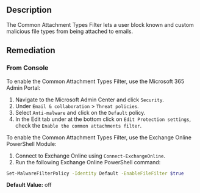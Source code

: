 ## Description

The Common Attachment Types Filter lets a user block known and custom malicious file types from being attached to emails.

## Remediation

### From Console

To enable the Common Attachment Types Filter, use the Microsoft 365 Admin Portal:

1. Navigate to the Microsoft Admin Center and click `Security`.
2. Under `Email & collaboration` > `Threat policies`.
3. Select `Anti-malware` and click on the `Default` policy.
4. In the Edit tab under at the bottom click on `Edit Protection settings`, check the `Enable the common attachments filter`.

To enable the Common Attachment Types Filter, use the Exchange Online PowerShell Module:

1. Connect to Exchange Online using `Connect-ExchangeOnline`.
2. Run the following Exchange Online PowerShell command:

```bash
Set-MalwareFilterPolicy -Identity Default -EnableFileFilter $true
```

**Default Value:** off
